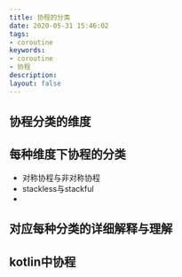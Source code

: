 ```yaml
---
title: 协程的分类
date: 2020-05-31 15:46:02
tags:
- coroutine
keywords:
- coroutine
- 协程
description:
layout: false
---
```

## 协程分类的维度


## 每种维度下协程的分类
* 对称协程与非对称协程
* stackless与stackful
* 

## 对应每种分类的详细解释与理解

## kotlin中协程
